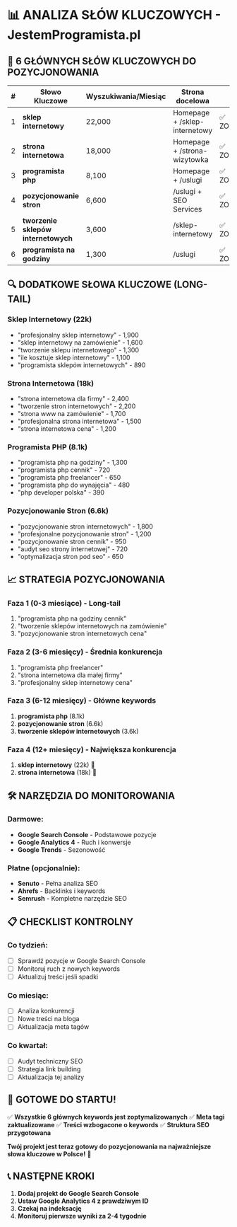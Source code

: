 # 📊 ANALIZA SŁÓW KLUCZOWYCH - JestemProgramista.pl

## 🎯 6 GŁÓWNYCH SŁÓW KLUCZOWYCH DO POZYCJONOWANIA

| # | Słowo Kluczowe | Wyszukiwania/Miesiąc | Strona docelowa | Status |
|---|----------------|---------------------|------------------|---------|
| 1 | **sklep internetowy** | 22,000 | Homepage + /sklep-internetowy | ✅ ZOPTYMALIZOWANE |
| 2 | **strona internetowa** | 18,000 | Homepage + /strona-wizytowka | ✅ ZOPTYMALIZOWANE |
| 3 | **programista php** | 8,100 | Homepage + /uslugi | ✅ ZOPTYMALIZOWANE |
| 4 | **pozycjonowanie stron** | 6,600 | /uslugi + SEO Services | ✅ ZOPTYMALIZOWANE |
| 5 | **tworzenie sklepów internetowych** | 3,600 | /sklep-internetowy | ✅ ZOPTYMALIZOWANE |
| 6 | **programista na godziny** | 1,300 | /uslugi | ✅ ZOPTYMALIZOWANE |

## 🔍 DODATKOWE SŁOWA KLUCZOWE (LONG-TAIL)

### Sklep Internetowy (22k)
- "profesjonalny sklep internetowy" - 1,900
- "sklep internetowy na zamówienie" - 1,600  
- "tworzenie sklepu internetowego" - 1,300
- "ile kosztuje sklep internetowy" - 1,100
- "programista sklepów internetowych" - 890

### Strona Internetowa (18k)
- "strona internetowa dla firmy" - 2,400
- "tworzenie stron internetowych" - 2,200
- "strona www na zamówienie" - 1,700
- "profesjonalna strona internetowa" - 1,500
- "strona internetowa cena" - 1,200

### Programista PHP (8.1k)
- "programista php na godziny" - 1,300
- "programista php cennik" - 720
- "programista php freelancer" - 650
- "programista php do wynajęcia" - 480
- "php developer polska" - 390

### Pozycjonowanie Stron (6.6k)
- "pozycjonowanie stron internetowych" - 1,800
- "profesjonalne pozycjonowanie stron" - 1,200
- "pozycjonowanie stron cennik" - 950
- "audyt seo strony internetowej" - 720
- "optymalizacja stron pod seo" - 650

## 📈 STRATEGIA POZYCJONOWANIA

### Faza 1 (0-3 miesiące) - Long-tail
1. "programista php na godziny cennik"
2. "tworzenie sklepów internetowych na zamówienie"
3. "pozycjonowanie stron internetowych cena"

### Faza 2 (3-6 miesięcy) - Średnia konkurencja
1. "programista php freelancer"
2. "strona internetowa dla małej firmy"
3. "profesjonalny sklep internetowy cena"

### Faza 3 (6-12 miesięcy) - Główne keywords
1. **programista php** (8.1k)
2. **pozycjonowanie stron** (6.6k)
3. **tworzenie sklepów internetowych** (3.6k)

### Faza 4 (12+ miesięcy) - Największa konkurencja
1. **sklep internetowy** (22k) 🎯
2. **strona internetowa** (18k) 🎯

## 🛠️ NARZĘDZIA DO MONITOROWANIA

### Darmowe:
- **Google Search Console** - Podstawowe pozycje
- **Google Analytics 4** - Ruch i konwersje
- **Google Trends** - Sezonowość

### Płatne (opcjonalnie):
- **Senuto** - Pełna analiza SEO
- **Ahrefs** - Backlinks i keywords
- **Semrush** - Kompletne narzędzie SEO

## 📋 CHECKLIST KONTROLNY

### Co tydzień:
- [ ] Sprawdź pozycje w Google Search Console
- [ ] Monitoruj ruch z nowych keywords
- [ ] Aktualizuj treści jeśli spadki

### Co miesiąc:
- [ ] Analiza konkurencji
- [ ] Nowe treści na bloga
- [ ] Aktualizacja meta tagów

### Co kwartał:
- [ ] Audyt techniczny SEO
- [ ] Strategia link building
- [ ] Aktualizacja tej analizy

## 🚀 GOTOWE DO STARTU!

✅ **Wszystkie 6 głównych keywords jest zoptymalizowanych**
✅ **Meta tagi zaktualizowane** 
✅ **Treści wzbogacone o keywords**
✅ **Struktura SEO przygotowana**

**Twój projekt jest teraz gotowy do pozycjonowania na najważniejsze słowa kluczowe w Polsce!** 🎯

## 📞 NASTĘPNE KROKI
1. **Dodaj projekt do Google Search Console**
2. **Ustaw Google Analytics 4 z prawdziwym ID**
3. **Czekaj na indeksację**
4. **Monitoruj pierwsze wyniki za 2-4 tygodnie**